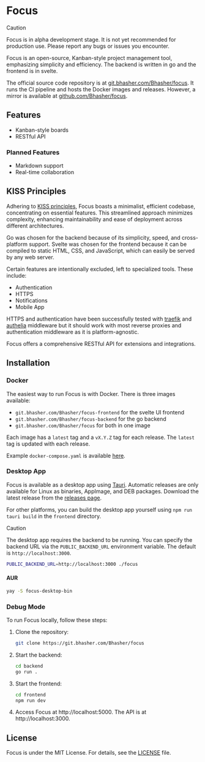 # Focus

> [!CAUTION]
> Focus is in alpha development stage. It is not yet recommended for production use. Please report any bugs or issues you encounter.

Focus is an open-source, Kanban-style project management tool, emphasizing simplicity and efficiency. The backend is written in go and the frontend is in svelte.

The official source code repository is at [git.bhasher.com/Bhasher/focus](https://git.bhasher.com/Bhasher/focus). It runs the CI pipeline and hosts the Docker images and releases. However, a mirror is available at [github.com/Bhasher/focus](https://github.com/Bhasher/focus).

## Features

- Kanban-style boards
- RESTful API

### Planned Features

- Markdown support
- Real-time collaboration

## KISS Principles

Adhering to [KISS principles](https://en.wikipedia.org/wiki/KISS_principle), Focus boasts a minimalist, efficient codebase, concentrating on essential features. This streamlined approach minimizes complexity, enhancing maintainability and ease of deployment across different architectures.

Go was chosen for the backend because of its simplicity, speed, and cross-platform support. Svelte was chosen for the frontend because it can be compiled to static HTML, CSS, and JavaScript, which can easily be served by any web server.

Certain features are intentionally excluded, left to specialized tools. These include:

- Authentication
- HTTPS
- Notifications
- Mobile App

HTTPS and authentication have been successfully tested with [traefik](https://traefik.io/) and [authelia](https://www.authelia.com/) middleware but it should work with most reverse proxies and authentication middleware as it is platform-agnostic.

Focus offers a comprehensive RESTful API for extensions and integrations.

## Installation

### Docker

The easiest way to run Focus is with Docker. There is three images available:

- `git.bhasher.com/Bhasher/focus-frontend` for the svelte UI frontend
- `git.bhasher.com/Bhasher/focus-backend` for the go backend
- `git.bhasher.com/Bhasher/focus` for both in one image

Each image has a `latest` tag and a `vX.Y.Z` tag for each release. The `latest` tag is updated with each release.

Example `docker-compose.yaml` is available [here](docker-compose.yaml).

### Desktop App

Focus is available as a desktop app using [Tauri](https://tauri.app). Automatic releases are only available for Linux as binaries, AppImage, and DEB packages. Download the latest release from the [releases page](https://git.bhasher.com/Bhasher/focus/releases).

For other platforms, you can build the desktop app yourself using `npm run tauri build` in the `frontend` directory.

> [!CAUTION]
> The desktop app requires the backend to be running. You can specify the backend URL via the `PUBLIC_BACKEND_URL` environment variable. The default is `http://localhost:3000`.

```sh
PUBLIC_BACKEND_URL=http://localhost:3000 ./focus
```

#### AUR

```sh
yay -S focus-desktop-bin
```

### Debug Mode

To run Focus locally, follow these steps:

1. Clone the repository:

   ```sh
   git clone https://git.bhasher.com/Bhasher/focus
   ```

2. Start the backend:

   ```sh
   cd backend
   go run .
   ```

3. Start the frontend:

   ```sh
   cd frontend
   npm run dev
   ```

4. Access Focus at http://localhost:5000. The API is at http://localhost:3000.

## License

Focus is under the MIT License. For details, see the [LICENSE](license.md) file.
